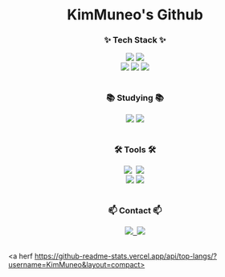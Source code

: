 <div align="center">


# KimMuneo's Github
</div>

<h3 align="center">✨ Tech Stack ✨</h3>
<div align="center">
<img src="https://img.shields.io/badge/SpringBoot-6DB33F.svg?style=for-the-badge&logo=Springboot&logoColor=white" />
  <img src="https://img.shields.io/badge/MongoDB-47A248.svg?style=for-the-badge&logo=Mongodb&logoColor=white" />
</div>

<div align="center">

<img src="https://img.shields.io/badge/Java-FFA500.svg?style=for-the-badge&logo=Java&logoColor=white" />
<img src="https://img.shields.io/badge/AWS-232F3E.svg?style=for-the-badge&logo=amazonaws&logoColor=white" />
<img src="https://img.shields.io/badge/Azure-0078D4.svg?style=for-the-badge&logo=azure&logoColor=white" />

</div>

<br>

<h3 align="center">📚 Studying 📚</h3>
<div align="center">
<img src="https://img.shields.io/badge/AWS-232F3E.svg?style=for-the-badge&logo=amazonaws&logoColor=white" />
<img src="https://img.shields.io/badge/Azure-0078D4.svg?style=for-the-badge&logo=azure&logoColor=white" />
</div>


<br>

<h3 align="center">🛠 Tools 🛠</h3>
<div align="center">
  <img src="https://img.shields.io/badge/git-F05033.svg?style=for-the-badge&logo=git&logoColor=white" />&nbsp
  <img src="https://img.shields.io/badge/github-181717.svg?style=for-the-badge&logo=github&logoColor=white" />&nbsp

</div>

<div align="center">
<img src="https://img.shields.io/badge/Postman-FF6C37.svg?style=for-the-badge&logo=postman&logoColor=white" />
<img src="https://img.shields.io/badge/IntelliJ%20IDEA-000000.svg?style=for-the-badge&logo=intellijidea&logoColor=white" />
</div>

<br>

<h3 align="center">📫 Contact 📫</h3>
<div align="center">
  <a href="mailto:sml080101@sunmoon.ac.kr">
    <img
      src="https://img.shields.io/badge/sml080101@sunmoon.ac.kr-D14836?style=for-the-badge&logo=gmail&logoColor=white"/>&nbsp
  </a>

 <a href="https://discordapp.com/users/725357056168689724" target="_blank">
    <img src="https://img.shields.io/badge/Discord-5865F2.svg?style=for-the-badge&logo=discord&logoColor=white" />
</a>

</div>

<br>

<a herf https://github-readme-stats.vercel.app/api/top-langs/?username=KimMuneo&layout=compact>
  
</a>

<!--깃허브 README에서 stat 표시하기-->
<!--
<div align="center">
  <a href="https://github.com/oka1313/convoychat">
    <img height=180 align="center" src="https://github-readme-stats.vercel.app/api/top-langs?username=oka1313&layout=compact&langs_count=8&card_width=320&theme=tokyonight" />
  </a>
</div>
-->
